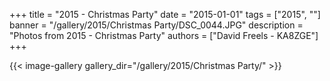 +++
title = "2015 - Christmas Party"
date = "2015-01-01"
tags = ["2015", ""]
banner = "/gallery/2015/Christmas Party/DSC_0044.JPG"
description = "Photos from 2015 - Christmas Party"
authors = ["David Freels - KA8ZGE"]
+++

{{< image-gallery gallery_dir="/gallery/2015/Christmas Party/" >}}
